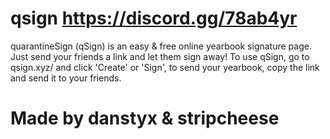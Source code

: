 # qsign https://discord.gg/78ab4yr
quarantineSign (qSign) is an easy & free online yearbook signature page.
Just send your friends a link and let them sign away!
To use qSign, go to qsign.xyz/ and click 'Create' or 'Sign', to send your yearbook, copy the link and send it to your friends.
# Made by danstyx & stripcheese
